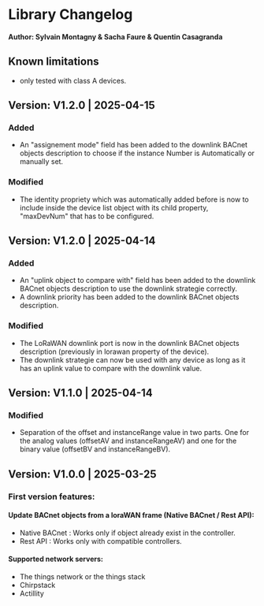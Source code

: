 # Library Changelog
#### Author: Sylvain Montagny & Sacha Faure & Quentin Casagranda 


## Known limitations
* only tested with class A devices.

## Version: V1.2.0 | 2025-04-15

### Added
- An "assignement mode" field has been added to the downlink BACnet objects description to choose if the instance Number is Automatically or manually set.

### Modified
- The identity propriety which was automatically added before is now to include inside the device list object with its child property, "maxDevNum" that has to be configured. 

## Version: V1.2.0 | 2025-04-14

### Added
- An "uplink object to compare with" field has been added to the downlink BACnet objects description to use the downlink strategie correctly.
- A downlink priority has been added to the downlink BACnet objects description.

### Modified
- The LoRaWAN downlink port is now in the downlink BACnet objects description (previously in lorawan property of the device).
- The downlink strategie can now be used with any device as long as it has an uplink value to compare with the downlink value.


## Version: V1.1.0 | 2025-04-14

### Modified
- Separation of the offset and instanceRange value in two parts. One for the analog values (offsetAV and instanceRangeAV) and one for the binary value (offsetBV and instanceRangeBV).


## Version: V1.0.0 | 2025-03-25

### First version features:

#### Update BACnet objects from a loraWAN frame (Native BACnet / Rest API):
- Native BACnet : Works only if object already exist in the controller. 
- Rest API : Works only with compatible controllers.

#### Supported network servers:
- The things network or the things stack
- Chirpstack
- Actillity